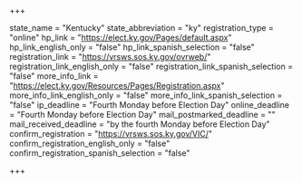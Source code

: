 +++

state_name = "Kentucky"
state_abbreviation = "ky"
registration_type = "online"
hp_link = "https://elect.ky.gov/Pages/default.aspx"
hp_link_english_only = "false"
hp_link_spanish_selection = "false"
registration_link = "https://vrsws.sos.ky.gov/ovrweb/"
registration_link_english_only = "false"
registration_link_spanish_selection = "false"
more_info_link = "https://elect.ky.gov/Resources/Pages/Registration.aspx"
more_info_link_english_only = "false"
more_info_link_spanish_selection = "false"
ip_deadline = "Fourth Monday before Election Day"
online_deadline = "Fourth Monday before Election Day"
mail_postmarked_deadline = ""
mail_received_deadline = "by the fourth Monday before Election Day"
confirm_registration = "https://vrsws.sos.ky.gov/VIC/"
confirm_registration_english_only = "false"
confirm_registration_spanish_selection = "false"

+++